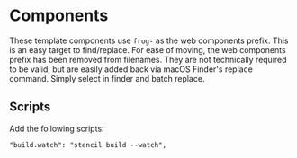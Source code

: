 # Components

These template components use `frog-` as the web components prefix. This is an easy target to find/replace. For ease of
moving, the web components prefix has been removed from filenames. They are not technically required to be valid, but
are easily added back via macOS Finder's replace command. Simply select in finder and batch replace.

## Scripts

Add the following scripts:

```
"build.watch": "stencil build --watch",
```
